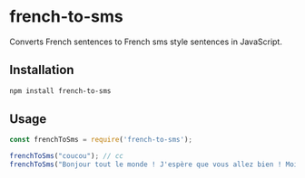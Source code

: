 # french-to-sms

Converts French sentences to French sms style sentences in JavaScript.

## Installation

```bash
npm install french-to-sms
```

## Usage

```javascript
const frenchToSms = require('french-to-sms');

frenchToSms("coucou"); // cc
frenchToSms("Bonjour tout le monde ! J'espère que vous allez bien ! Moi la patate !""); // bjr tt lmond ! jspr k vs allé b1 ! mwa la patate !
```
